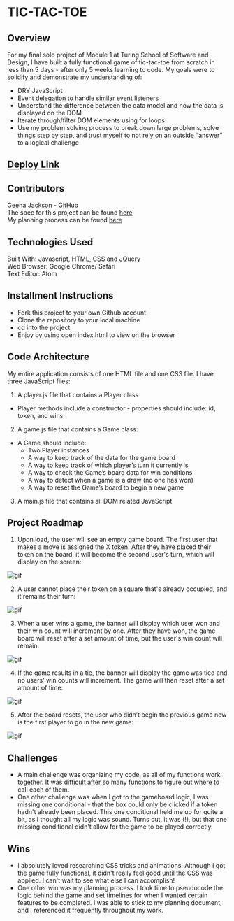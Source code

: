 # TIC-TAC-TOE

## Overview
For my final solo project of Module 1 at Turing School of Software and Design, I have built a fully functional game of tic-tac-toe from scratch in less than 5 days - after only 5 weeks learning to code. My goals were to solidify and demonstrate my understanding of:
  - DRY JavaScript
  - Event delegation to handle similar event listeners
  - Understand the difference between the data model and how the data is displayed on the DOM
  - Iterate through/filter DOM elements using for loops
  - Use my problem solving process to break down large problems, solve things step by step, and trust myself to not rely on an outside “answer” to a logical challenge

## [Deploy Link](https://gjax78.github.io/tic-tac-toe/)

## Contributors
​Geena Jackson - [GitHub](https://github.com/gjax78)​<br>
The spec for this project can be found [here](https://frontend.turing.edu/projects/module-1/tic-tac-toe-solo.html)<br>
My planning process can be found [here](https://docs.google.com/document/d/19uE27XPzOmAvI7WPwjXlxb-KnbI1H75KPezCPxH5MgE/edit?usp=sharing)

## Technologies Used
​Built With: Javascript, HTML, CSS and JQuery<br>
Web Browser: Google Chrome/ Safari​<br>
Text Editor: Atom​​​


## Installment Instructions
- Fork this project to your own Github account
- Clone the repository to your local machine
- cd into the project
- Enjoy by using open index.html to view on the browser

## Code Architecture
My entire application consists of one HTML file and one CSS file. I have three JavaScript files:

1) A player.js file that contains a Player class
  - Player methods include a constructor - properties should include: id, token, and wins

2) A game.js file that contains a Game class:
- A Game should include:
  - Two Player instances
  - A way to keep track of the data for the game board
  - A way to keep track of which player’s turn it currently is
  - A way to check the Game’s board data for win conditions
  - A way to detect when a game is a draw (no one has won)
  - A way to reset the Game’s board to begin a new game

3) A main.js file that contains all DOM related JavaScript

## Project Roadmap
1) Upon load, the user will see an empty game board. The first user that makes a move is assigned the X token. After they have placed their token on the board, it will become the second user's turn, which will display on the screen:

![gif](https://user-images.githubusercontent.com/88151743/149823241-af969488-c0b8-42d6-b4ac-075fcd5e527b.gif)

2) A user cannot place their token on a square that's already occupied, and it remains their turn:

![gif](https://user-images.githubusercontent.com/88151743/149823275-1f15034a-b1db-4c28-a2cc-13f8ff80150f.gif)

3) When a user wins a game, the banner will display which user won and their win count will increment by one. After they have won, the game board will reset after a set amount of time, but the user's win count will remain:

![gif](https://user-images.githubusercontent.com/88151743/149823328-1337042c-ea5b-4d07-bd87-d5d7dcf04d86.gif)

4) If the game results in a tie, the banner will display the game was tied and no users' win counts will increment. The game will then reset after a set amount of time:

![gif](https://user-images.githubusercontent.com/88151743/149823391-feeb7e70-e13b-43e0-80ff-2ed7a41c3a22.gif)

5) After the board resets, the user who didn’t begin the previous game now is the first player to go in the new game:

![gif](https://user-images.githubusercontent.com/88151743/149823449-fb503d66-d3d7-409b-8f5e-206302290791.gif)

## Challenges
- A main challenge was organizing my code, as all of my functions work together. It was difficult after so many functions to figure out where to call each of them.
- One other challenge was when I got to the gameboard logic, I was missing one conditional - that the box could only be clicked if a token hadn't already been placed. This one conditional held me up for quite a bit, as I thought all my logic was sound. Turns out, it was (!), but that one missing conditional didn't allow for the game to be played correctly.

## Wins
- I absolutely loved researching CSS tricks and animations. Although I got the game fully functional, it didn't really feel good until the CSS was applied. I can't wait to see what else I can accomplish!
- One other win was my planning process. I took time to pseudocode the logic behind the game and set timelines for when I wanted certain features to be completed. I was able to stick to my planning document, and I referenced it frequently throughout my work.
